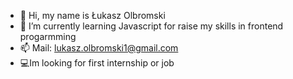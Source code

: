 - 👋 Hi, my name is Łukasz Olbromski
- 🌱 I’m currently learning Javascript for raise my skills in frontend progarmming
- 📫 Mail: lukasz.olbromski1@gmail.com
- 💻Im looking for first internship or job
